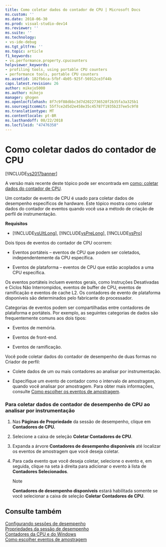 ```yaml
---
title: Como coletar dados do contador de CPU | Microsoft Docs
ms.custom: ''
ms.date: 2018-06-30
ms.prod: visual-studio-dev14
ms.reviewer: ''
ms.suite: ''
ms.technology:
- vs-ide-debug
ms.tgt_pltfrm: ''
ms.topic: article
f1_keywords:
- vs.performance.property.cpucounters
helpviewer_keywords:
- profiling tools, using portable CPU counters
- performance tools, portable CPU counters
ms.assetid: 102fb6ca-5fbf-4b05-925f-56912ce3f44b
caps.latest.revision: 26
author: mikejo5000
ms.author: mikejo
manager: ghogen
ms.openlocfilehash: 8f7c9f88dbbc3d7d2022736528f2b35fa3a325b1
ms.sourcegitcommit: 55f7ce2d5d2e458e35c45787f1935b237ee5c9f8
ms.translationtype: MT
ms.contentlocale: pt-BR
ms.lasthandoff: 08/22/2018
ms.locfileid: "47476358"
---
```

# <a name="how-to-collect-cpu-counter-data"></a>Como coletar dados do contador de CPU
[!INCLUDE[vs2017banner](../includes/vs2017banner.md)]

A versão mais recente deste tópico pode ser encontrada em [como: coletar dados do contador de CPU](https://docs.microsoft.com/visualstudio/profiling/how-to-collect-cpu-counter-data).  
  
Um contador de evento de CPU é usado para coletar dados de desempenho específicos de hardware. Este tópico mostra como coletar dados do contador de eventos quando você usa a método de criação de perfil de instrumentação.  
  
 **Requisitos**  
  
-   [!INCLUDE[vsUltLong](../includes/vsultlong-md.md)], [!INCLUDE[vsPreLong](../includes/vsprelong-md.md)], [!INCLUDE[vsPro](../includes/vspro-md.md)]  
  
 Dois tipos de eventos do contador de CPU ocorrem:  
  
-   Eventos portáteis – eventos de CPU que podem ser coletados, independentemente da CPU específica.  
  
-   Eventos de plataforma – eventos de CPU que estão acoplados a uma CPU específica.  
  
 Os eventos portáteis incluem eventos gerais, como Instruções Desativadas e Ciclos Não Interrompidos, eventos de buffer de CPU, eventos de ramificação e eventos de cache L2. Os contadores de evento de plataforma disponíveis são determinados pelo fabricante do processador.  
  
 Categorias de eventos podem ser compartilhadas entre contadores de plataforma e portáteis. Por exemplo, as seguintes categorias de dados são frequentemente comuns aos dois tipos:  
  
-   Eventos de memória.  
  
-   Eventos de front-end.  
  
-   Eventos de ramificação.  
  
 Você pode coletar dados do contador de desempenho de duas formas no Criador de perfil:  
  
-   Colete dados de um ou mais contadores ao analisar por instrumentação.  
  
-   Especifique um evento de contador como o intervalo de amostragem, quando você analisar por amostragem. Para obter mais informações, consulte [Como escolher os eventos de amostragem](../profiling/how-to-choose-sampling-events.md).  
  
### <a name="to-collect-cpu-performance-counter-data-when-you-profile-by-instrumentation"></a>Para coletar dados de contador de desempenho de CPU ao analisar por instrumentação  
  
1.  Nas **Páginas de Propriedade** da sessão de desempenho, clique em **Contadores de CPU.**  
  
2.  Selecione a caixa de seleção **Coletar Contadores de CPU**.  
  
3.  Expanda a árvore **Contadores de desempenho disponíveis** até localizar os eventos de amostragem que você deseja coletar.  
  
4.  Para cada evento que você deseja coletar, selecione o evento e, em seguida, clique na seta à direita para adicionar o evento à lista de **Contadores Selecionados**.  
  
    > [!NOTE]
    >  **Contadores de desempenho disponíveis** estará habilitada somente se você selecionar a caixa de seleção **Coletar Contadores de CPU**.  
  
## <a name="see-also"></a>Consulte também  
 [Configurando sessões de desempenho](../profiling/configuring-performance-sessions.md)   
 [Propriedades da sessão de desempenho](../profiling/performance-session-properties.md)   
 [Contadores da CPU e do Windows](../profiling/cpu-and-windows-counters.md)   
 [Como escolher eventos de amostragem](../profiling/how-to-choose-sampling-events.md)



